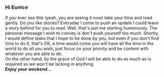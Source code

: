 ### Hi Eunice
If you ever see this (yeah, you are seeing it now) take your time and read gently. Do you like stories? Everyday I come to push an update I could leave a story behind for you to read. Well, that's just me starting humorously.
The personal message I wish to convey is don't push yourself too much. Shortly, I would define tasks that I hope to be done by you, but even if you don't find time to do it, that's OK, a time would come you will have all the time in the world to
do all you wish, just focus on your priority and be content with whatever you are able to do.<br>
On the other hand, by the grace of God I will be able to do as much as is required so we won't be lacking in anything.<br>
***Enjoy your weekend...***
